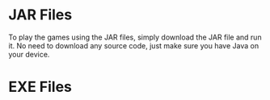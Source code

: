 # JAR Files

To play the games using the JAR files, simply download the JAR file and run it. No need to download any source code, just make sure you have Java on your device.

# EXE Files
